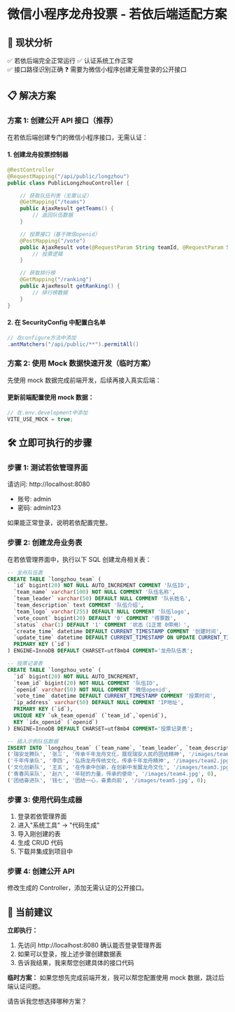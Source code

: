 # 微信小程序龙舟投票 - 若依后端适配方案

## 🎯 现状分析

✅ 若依后端完全正常运行
✅ 认证系统工作正常  
✅ 接口路径识别正确
❓ 需要为微信小程序创建无需登录的公开接口

## 📋 解决方案

### 方案 1: 创建公开 API 接口（推荐）

在若依后端创建专门的微信小程序接口，无需认证：

#### 1. 创建龙舟投票控制器

```java
@RestController
@RequestMapping("/api/public/longzhou")
public class PublicLongzhouController {

    // 获取队伍列表（无需认证）
    @GetMapping("/teams")
    public AjaxResult getTeams() {
        // 返回队伍数据
    }

    // 投票接口（基于微信openid）
    @PostMapping("/vote")
    public AjaxResult vote(@RequestParam String teamId, @RequestParam String openid) {
        // 投票逻辑
    }

    // 获取排行榜
    @GetMapping("/ranking")
    public AjaxResult getRanking() {
        // 排行榜数据
    }
}
```

#### 2. 在 SecurityConfig 中配置白名单

```java
// 在configure方法中添加
.antMatchers("/api/public/**").permitAll()
```

### 方案 2: 使用 Mock 数据快速开发（临时方案）

先使用 mock 数据完成前端开发，后续再接入真实后端：

#### 更新前端配置使用 mock 数据：

```typescript
// 在.env.development中添加
VITE_USE_MOCK = true;
```

## 🛠️ 立即可执行的步骤

### 步骤 1: 测试若依管理界面

请访问: http://localhost:8080

- 账号: admin
- 密码: admin123

如果能正常登录，说明若依配置完整。

### 步骤 2: 创建龙舟业务表

在若依管理界面中，执行以下 SQL 创建龙舟相关表：

```sql
-- 龙舟队伍表
CREATE TABLE `longzhou_team` (
  `id` bigint(20) NOT NULL AUTO_INCREMENT COMMENT '队伍ID',
  `team_name` varchar(100) NOT NULL COMMENT '队伍名称',
  `team_leader` varchar(50) DEFAULT NULL COMMENT '队长姓名',
  `team_description` text COMMENT '队伍介绍',
  `team_logo` varchar(255) DEFAULT NULL COMMENT '队伍logo',
  `vote_count` bigint(20) DEFAULT '0' COMMENT '得票数',
  `status` char(1) DEFAULT '1' COMMENT '状态（1正常 0停用）',
  `create_time` datetime DEFAULT CURRENT_TIMESTAMP COMMENT '创建时间',
  `update_time` datetime DEFAULT CURRENT_TIMESTAMP ON UPDATE CURRENT_TIMESTAMP,
  PRIMARY KEY (`id`)
) ENGINE=InnoDB DEFAULT CHARSET=utf8mb4 COMMENT='龙舟队伍表';

-- 投票记录表
CREATE TABLE `longzhou_vote` (
  `id` bigint(20) NOT NULL AUTO_INCREMENT,
  `team_id` bigint(20) NOT NULL COMMENT '队伍ID',
  `openid` varchar(50) NOT NULL COMMENT '微信openid',
  `vote_time` datetime DEFAULT CURRENT_TIMESTAMP COMMENT '投票时间',
  `ip_address` varchar(50) DEFAULT NULL COMMENT 'IP地址',
  PRIMARY KEY (`id`),
  UNIQUE KEY `uk_team_openid` (`team_id`,`openid`),
  KEY `idx_openid` (`openid`)
) ENGINE=InnoDB DEFAULT CHARSET=utf8mb4 COMMENT='投票记录表';

-- 插入示例队伍数据
INSERT INTO `longzhou_team` (`team_name`, `team_leader`, `team_description`, `team_logo`, `vote_count`) VALUES
('瑞安龙腾队', '张三', '传承千年龙舟文化，展现瑞安人民的团结精神', '/images/team1.jpg', 0),
('千年传承队', '李四', '弘扬龙舟传统文化，传承千年龙舟精神', '/images/team2.jpg', 0),
('文化创新队', '王五', '在传承中创新，在创新中发展龙舟文化', '/images/team3.jpg', 0),
('青春风采队', '赵六', '年轻的力量，传承的使命', '/images/team4.jpg', 0),
('团结奋进队', '钱七', '团结一心，奋勇向前', '/images/team5.jpg', 0);
```

### 步骤 3: 使用代码生成器

1. 登录若依管理界面
2. 进入"系统工具" -> "代码生成"
3. 导入刚创建的表
4. 生成 CRUD 代码
5. 下载并集成到项目中

### 步骤 4: 创建公开 API

修改生成的 Controller，添加无需认证的公开接口。

## 🔄 当前建议

**立即执行：**

1. 先访问 http://localhost:8080 确认能否登录管理界面
2. 如果可以登录，按上述步骤创建数据表
3. 告诉我结果，我来帮您创建具体的接口代码

**临时方案：**
如果您想先完成前端开发，我可以帮您配置使用 mock 数据，跳过后端认证问题。

请告诉我您想选择哪种方案？
